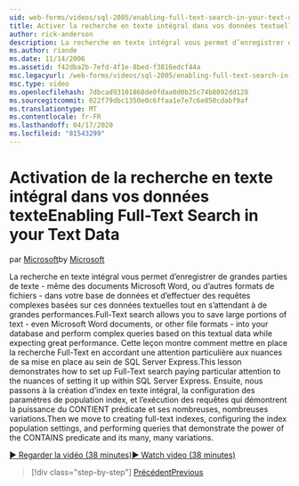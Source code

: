 ```yaml
---
uid: web-forms/videos/sql-2005/enabling-full-text-search-in-your-text-data
title: Activer la recherche en texte intégral dans vos données textuelles ( Microsoft Docs
author: rick-anderson
description: La recherche en texte intégral vous permet d’enregistrer de grandes parties de texte - même des documents Microsoft Word, ou d’autres formats de fichiers - dans votre base de données et d’effectuer des qu... complexes...
ms.author: riande
ms.date: 11/14/2006
ms.assetid: f42dba2b-7efd-4f1e-8bed-f3816edcf44a
msc.legacyurl: /web-forms/videos/sql-2005/enabling-full-text-search-in-your-text-data
msc.type: video
ms.openlocfilehash: 7dbcad93101868de0fdaa0d0b25c74b8092dd128
ms.sourcegitcommit: 022f79dbc1350e0c6ffaa1e7e7c6e850cdabf9af
ms.translationtype: MT
ms.contentlocale: fr-FR
ms.lasthandoff: 04/17/2020
ms.locfileid: "81543299"
---
```

# <a name="enabling-full-text-search-in-your-text-data"></a><span data-ttu-id="fb217-103">Activation de la recherche en texte intégral dans vos données texte</span><span class="sxs-lookup"><span data-stu-id="fb217-103">Enabling Full-Text Search in your Text Data</span></span>

<span data-ttu-id="fb217-104">par [Microsoft](https://github.com/microsoft)</span><span class="sxs-lookup"><span data-stu-id="fb217-104">by [Microsoft](https://github.com/microsoft)</span></span>

<span data-ttu-id="fb217-105">La recherche en texte intégral vous permet d’enregistrer de grandes parties de texte - même des documents Microsoft Word, ou d’autres formats de fichiers - dans votre base de données et d’effectuer des requêtes complexes basées sur ces données textuelles tout en s’attendant à de grandes performances.</span><span class="sxs-lookup"><span data-stu-id="fb217-105">Full-Text search allows you to save large portions of text - even Microsoft Word documents, or other file formats - into your database and perform complex queries based on this textual data while expecting great performance.</span></span> <span data-ttu-id="fb217-106">Cette leçon montre comment mettre en place la recherche Full-Text en accordant une attention particulière aux nuances de sa mise en place au sein de SQL Server Express.</span><span class="sxs-lookup"><span data-stu-id="fb217-106">This lesson demonstrates how to set up Full-Text search paying particular attention to the nuances of setting it up within SQL Server Express.</span></span> <span data-ttu-id="fb217-107">Ensuite, nous passons à la création d’index en texte intégral, la configuration des paramètres de population index, et l’exécution des requêtes qui démontrent la puissance du CONTIENT prédicate et ses nombreuses, nombreuses variations.</span><span class="sxs-lookup"><span data-stu-id="fb217-107">Then we move to creating full-text indexes, configuring the index population settings, and performing queries that demonstrate the power of the CONTAINS predicate and its many, many variations.</span></span>

[<span data-ttu-id="fb217-108">&#9654; Regarder la vidéo (38 minutes)</span><span class="sxs-lookup"><span data-stu-id="fb217-108">&#9654; Watch video (38 minutes)</span></span>](https://channel9.msdn.com/Blogs/ASP-NET-Site-Videos/enabling-full-text-search-in-your-text-data)

> [!div class="step-by-step"]
> [<span data-ttu-id="fb217-109">Précédent</span><span class="sxs-lookup"><span data-stu-id="fb217-109">Previous</span></span>](creating-and-using-stored-procedures.md)
